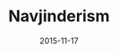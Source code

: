 ---
layout: site
title: "Navjinderism"
date: 2015-11-17
categories: [community]
version: 1.3.20
major: 1
minor: 3
patch: 20
slug: navjinderism
link: http://navjinderism.com/
submitter: lpolepeddi
permalink: /sites/:slug
---